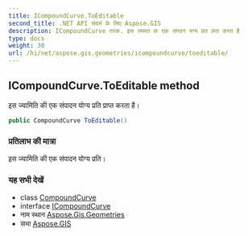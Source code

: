 ```yaml
---
title: ICompoundCurve.ToEditable
second_title: .NET API संदर्भ के लिए Aspose.GIS
description: ICompoundCurve तरक. इस ज्यमत क एक संपदन यग्य प्रत प्रप्त करत है
type: docs
weight: 30
url: /hi/net/aspose.gis.geometries/icompoundcurve/toeditable/
---
```

## ICompoundCurve.ToEditable method

इस ज्यामिति की एक संपादन योग्य प्रति प्राप्त करता है।

```csharp
public CompoundCurve ToEditable()
```

### प्रतिलाभ की मात्रा

इस ज्यामिति की एक संपादन योग्य प्रति।

### यह सभी देखें

* class [CompoundCurve](../../compoundcurve/)
* interface [ICompoundCurve](../)
* नाम स्थान [Aspose.Gis.Geometries](../../icompoundcurve/)
* सभा [Aspose.GIS](../../../)


